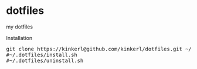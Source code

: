 dotfiles
========
my dotfiles


Installation
<pre>
git clone https://kinkerl@github.com/kinkerl/dotfiles.git ~/.dotfiles/ 
#~/.dotfiles/install.sh
#~/.dotfiles/uninstall.sh
</pre>
